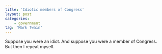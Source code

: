 ```yaml
---
title: 'Idiotic members of Congress'
layout: post
categories:
    - government
tag: 'Mark Twain'
---
```


Suppose you were an idiot. And suppose you were a member of Congress. But then I repeat myself.